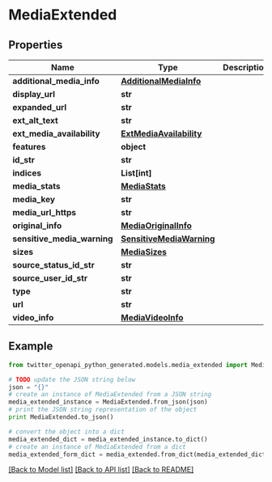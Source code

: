 # MediaExtended


## Properties

Name | Type | Description | Notes
------------ | ------------- | ------------- | -------------
**additional_media_info** | [**AdditionalMediaInfo**](AdditionalMediaInfo.md) |  | [optional] 
**display_url** | **str** |  | 
**expanded_url** | **str** |  | 
**ext_alt_text** | **str** |  | [optional] 
**ext_media_availability** | [**ExtMediaAvailability**](ExtMediaAvailability.md) |  | [optional] 
**features** | **object** |  | [optional] 
**id_str** | **str** |  | 
**indices** | **List[int]** |  | 
**media_stats** | [**MediaStats**](MediaStats.md) |  | [optional] 
**media_key** | **str** |  | 
**media_url_https** | **str** |  | 
**original_info** | [**MediaOriginalInfo**](MediaOriginalInfo.md) |  | 
**sensitive_media_warning** | [**SensitiveMediaWarning**](SensitiveMediaWarning.md) |  | [optional] 
**sizes** | [**MediaSizes**](MediaSizes.md) |  | 
**source_status_id_str** | **str** |  | [optional] 
**source_user_id_str** | **str** |  | [optional] 
**type** | **str** |  | 
**url** | **str** |  | 
**video_info** | [**MediaVideoInfo**](MediaVideoInfo.md) |  | [optional] 

## Example

```python
from twitter_openapi_python_generated.models.media_extended import MediaExtended

# TODO update the JSON string below
json = "{}"
# create an instance of MediaExtended from a JSON string
media_extended_instance = MediaExtended.from_json(json)
# print the JSON string representation of the object
print MediaExtended.to_json()

# convert the object into a dict
media_extended_dict = media_extended_instance.to_dict()
# create an instance of MediaExtended from a dict
media_extended_form_dict = media_extended.from_dict(media_extended_dict)
```
[[Back to Model list]](../README.md#documentation-for-models) [[Back to API list]](../README.md#documentation-for-api-endpoints) [[Back to README]](../README.md)


